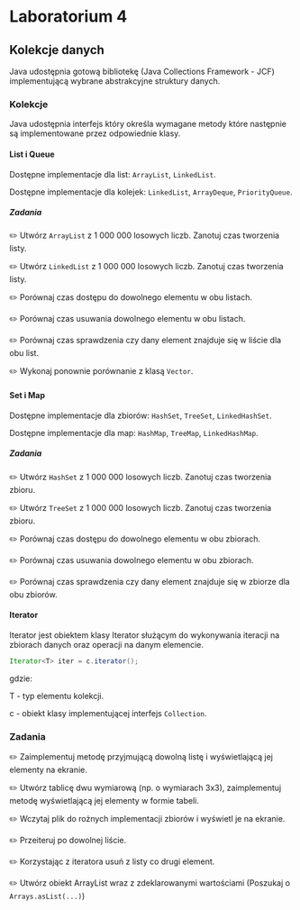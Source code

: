 # Laboratorium 4

## Kolekcje danych
Java udostępnia gotową bibliotekę (Java Collections Framework - JCF) implementującą wybrane abstrakcyjne struktury danych.

### Kolekcje
Java udostępnia interfejs który określa wymagane metody które następnie są implementowane przez odpowiednie klasy.

#### List i Queue

Dostępne implementacje dla list: `ArrayList`, `LinkedList`.

Dostępne implementacje dla kolejek: `LinkedList`, `ArrayDeque`, `PriorityQueue`.

##### Zadania

✏️ Utwórz `ArrayList` z 1 000 000 losowych liczb. Zanotuj czas tworzenia listy.

✏️ Utwórz `LinkedList` z 1 000 000 losowych liczb. Zanotuj czas tworzenia listy.

✏️ Porównaj czas dostępu do dowolnego elementu w obu listach.

✏️ Porównaj czas usuwania dowolnego elementu w obu listach.

✏️ Porównaj czas sprawdzenia czy dany element znajduje się w liście dla obu list.

✏️ Wykonaj ponownie porównanie z klasą `Vector`.

#### Set i Map

Dostępne implementacje dla zbiorów: `HashSet`, `TreeSet`, `LinkedHashSet`.

Dostępne implementacje dla map: `HashMap`, `TreeMap`, `LinkedHashMap`.

##### Zadania

✏️ Utwórz `HashSet` z 1 000 000 losowych liczb. Zanotuj czas tworzenia zbioru.

✏️ Utwórz `TreeSet` z 1 000 000 losowych liczb. Zanotuj czas tworzenia zbioru.

✏️ Porównaj czas dostępu do dowolnego elementu w obu zbiorach.

✏️ Porównaj czas usuwania dowolnego elementu w obu zbiorach.

✏️ Porównaj czas sprawdzenia czy dany element znajduje się w zbiorze dla obu zbiorów.


#### Iterator
Iterator jest obiektem klasy Iterator służącym do wykonywania iteracji na zbiorach danych oraz operacji na danym elemencie. 

```java
Iterator<T> iter = c.iterator();
```
gdzie:

T - typ elementu kolekcji.

c - obiekt klasy implementującej interfejs `Collection`.

### Zadania

✏️ Zaimplementuj metodę przyjmującą dowolną listę i wyświetlającą jej elementy na ekranie.

✏️ Utwórz tablicę dwu wymiarową (np. o wymiarach 3x3), zaimplementuj metodę wyświetlającą jej elementy w formie tabeli.

✏️ Wczytaj plik do rożnych implementacji zbiorów i wyświetl je na ekranie.

✏️ Przeiteruj po dowolnej liście.

✏️ Korzystając z iteratora usuń z listy co drugi element.

✏️ Utwórz obiekt ArrayList wraz z zdeklarowanymi wartościami (Poszukaj o `Arrays.asList(...)`)
